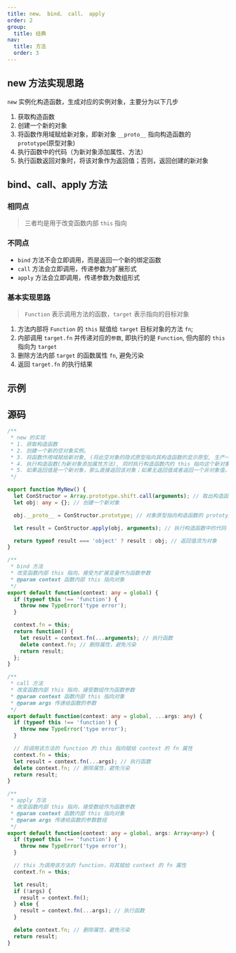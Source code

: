 ```yaml
---
title: new、 bind、 call、 apply
order: 2
group:
  title: 经典
nav:
  title: 方法
  order: 3
---
```


## new 方法实现思路

`new` 实例化构造函数，生成对应的实例对象，主要分为以下几步

1. 获取构造函数
2. 创建一个新的对象
3. 将函数作用域赋给新对象，即新对象 `__proto__` 指向构造函数的 `prototype`(原型对象)
4. 执行函数中的代码（为新对象添加属性、方法）
5. 执行函数返回对象时，将该对象作为返回值；否则，返回创建的新对象

## bind、call、apply 方法

### 相同点

> 三者均是用于改变函数内部 `this` 指向

### 不同点

- `bind` 方法不会立即调用，而是返回一个新的绑定函数
- `call` 方法会立即调用，传递参数为扩展形式
- `apply` 方法会立即调用，传递参数为数组形式

### 基本实现思路

> `Function` 表示调用方法的函数，`target` 表示指向的目标对象

1. 方法内部将 `Function` 的 `this` 赋值给 `target` 目标对象的方法 `fn`;
2. 内部调用 `target.fn` 并传递对应的`参数`, 即执行的是 `Function`, 但内部的 `this` 指向为 `target`
3. 删除方法内部 `target` 的函数属性 `fn`, 避免污染
4. 返回 `target.fn` 的执行结果

## 示例

<code src="./demo/index.tsx"></code>

## 源码

```ts
/**
 * new 的实现
 * 1. 获取构造函数
 * 2. 创建一个新的空对象实例。
 * 3. 将函数作用域赋给新对象, (将此空对象的隐式原型指向其构造函数的显示原型, 生产一个新的上下文)
 * 4. 执行构造函数(为新对象添加属性方法), 同时执行构造函数内的 this 指向这个新对象
 * 5. 如果返回值是一个新对象，那么直接返回该对象；如果无返回值或者返回一个非对象值，那么就将步骤（1）创建的对象返回
 */

export function MyNew() {
  let ConStructor = Array.prototype.shift.call(arguments); // 取出构造函数
  let obj: any = {}; // 创建一个新对象

  obj.__proto__ = ConStructor.prototype; // 对象原型指向构造函数的 prototype

  let result = ConStructor.apply(obj, arguments); // 执行构造函数中的代码

  return typeof result === 'object' ? result : obj; // 返回值须为对象
}

/**
 * bind 方法
 * 改变函数内部 this 指向，接受为扩展变量作为函数参数
 * @param context 函数内部 this 指向对象
 */
export default function(context: any = global) {
  if (typeof this !== 'function') {
    throw new TypeError('type error');
  }

  context.fn = this;
  return function() {
    let result = context.fn(...arguments); // 执行函数
    delete context.fn; // 删除属性，避免污染
    return result;
  };
}

/**
 * call 方法
 * 改变函数内部 this 指向，接受数组作为函数参数
 * @param context 函数内部 this 指向对象
 * @param args 传递给函数的参数
 */
export default function(context: any = global, ...args: any) {
  if (typeof this !== 'function') {
    throw new TypeError('type error');
  }

  // 将调用该方法的 function 的 this 指向赋给 context 的 fn 属性
  context.fn = this;
  let result = context.fn(...args); // 执行函数
  delete context.fn; // 删除属性，避免污染
  return result;
}

/**
 * apply 方法
 * 改变函数内部 this 指向，接受数组作为函数参数
 * @param context 函数内部 this 指向对象
 * @param args 传递给函数的参数数组
 */
export default function(context: any = global, args: Array<any>) {
  if (typeof this !== 'function') {
    throw new TypeError('type error');
  }

  // this 为调用该方法的 function，将其赋给 context 的 fn 属性
  context.fn = this;

  let result;
  if (!args) {
    result = context.fn();
  } else {
    result = context.fn(...args); // 执行函数
  }

  delete context.fn; // 删除属性，避免污染
  return result;
}
```
